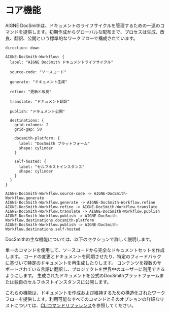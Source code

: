 # コア機能

AIGNE DocSmithは、ドキュメントのライフサイクルを管理するための一連のコマンドを提供します。初期作成からグローバルな配布まで、プロセスは生成、改良、翻訳、公開という標準的なワークフローで構成されています。

```d2
direction: down

AIGNE-DocSmith-Workflow: {
  label: "AIGNE DocSmith ドキュメントライフサイクル"
  
  source-code: "ソースコード"

  generate: "ドキュメント生成"

  refine: "更新と改良"

  translate: "ドキュメント翻訳"

  publish: "ドキュメント公開"

  destinations: {
    grid-columns: 2
    grid-gap: 50

    docsmith-platform: {
      label: "DocSmith プラットフォーム"
      shape: cylinder
    }

    self-hosted: {
      label: "セルフホストインスタンス"
      shape: cylinder
    }
  }
}

AIGNE-DocSmith-Workflow.source-code -> AIGNE-DocSmith-Workflow.generate
AIGNE-DocSmith-Workflow.generate -> AIGNE-DocSmith-Workflow.refine
AIGNE-DocSmith-Workflow.refine -> AIGNE-DocSmith-Workflow.translate
AIGNE-DocSmith-Workflow.translate -> AIGNE-DocSmith-Workflow.publish
AIGNE-DocSmith-Workflow.publish -> AIGNE-DocSmith-Workflow.destinations.docsmith-platform
AIGNE-DocSmith-Workflow.publish -> AIGNE-DocSmith-Workflow.destinations.self-hosted
```

DocSmithの主な機能については、以下のセクションで詳しく説明します。

<x-cards data-columns="2">
  <x-card data-title="ドキュメント生成" data-icon="lucide:file-plus-2" data-href="/features/generate-documentation">
    単一のコマンドを使用して、ソースコードから完全なドキュメントセットを作成します。
  </x-card>
  <x-card data-title="更新と改良" data-icon="lucide:edit" data-href="/features/update-and-refine">
    コードの変更とドキュメントを同期させたり、特定のフィードバックに基づいて特定のドキュメントを再生成したりします。
  </x-card>
  <x-card data-title="ドキュメント翻訳" data-icon="lucide:languages" data-href="/features/translate-documentation">
    コンテンツを複数のサポートされている言語に翻訳し、プロジェクトを世界中のユーザーに利用できるようにします。
  </x-card>
  <x-card data-title="ドキュメント公開" data-icon="lucide:send" data-href="/features/publish-your-docs">
    生成されたドキュメントを公式のDocSmithプラットフォームまたは独自のセルフホストインスタンスに公開します。
  </x-card>
</x-cards>

これらの機能は、ドキュメントを作成および維持するための構造化されたワークフローを提供します。利用可能なすべてのコマンドとそのオプションの詳細なリストについては、[CLIコマンドリファレンス](./cli-reference.md)を参照してください。